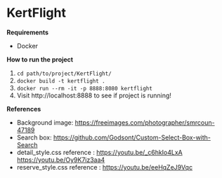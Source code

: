 # KertFlight

**Requirements**
- Docker

**How to run the project**
1. ``` cd path/to/project/KertFlight/ ```
2. ``` docker build -t kertflight . ```
3. ``` docker run --rm -it -p 8888:8080 kertflight ```
4. Visit http://localhost:8888 to see if project is running!

**References**
- Background image: https://freeimages.com/photographer/smrcoun-47189
- Search box: https://github.com/Godsont/Custom-Select-Box-with-Search
- detail_style.css reference : 
	https://youtu.be/_c6hkIo4LxA
	https://youtu.be/Oy9K7iz3aa4
- reserve_style.css reference :
	https://youtu.be/eeHqZeJ9Vqc
